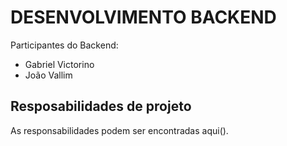 # DESENVOLVIMENTO BACKEND

Participantes do Backend:

- Gabriel Victorino
- João Vallim


## Resposabilidades de projeto

As responsabilidades podem ser encontradas aqui().